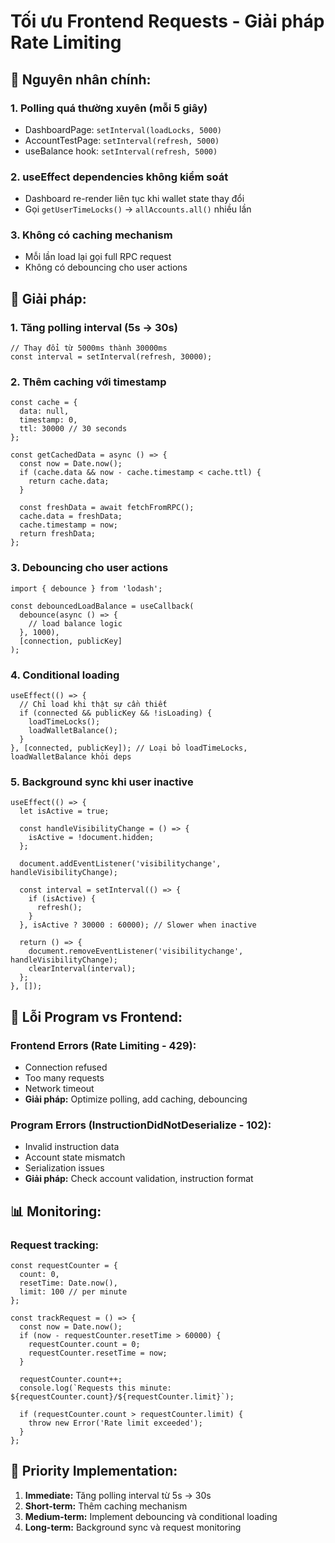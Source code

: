 # Tối ưu Frontend Requests - Giải pháp Rate Limiting

## 🎯 Nguyên nhân chính:

### 1. **Polling quá thường xuyên (mỗi 5 giây)**
- DashboardPage: `setInterval(loadLocks, 5000)`
- AccountTestPage: `setInterval(refresh, 5000)`
- useBalance hook: `setInterval(refresh, 5000)`

### 2. **useEffect dependencies không kiểm soát**
- Dashboard re-render liên tục khi wallet state thay đổi
- Gọi `getUserTimeLocks()` → `allAccounts.all()` nhiều lần

### 3. **Không có caching mechanism**
- Mỗi lần load lại gọi full RPC request
- Không có debouncing cho user actions

## 🔧 Giải pháp:

### **1. Tăng polling interval (5s → 30s)**
```tsx
// Thay đổi từ 5000ms thành 30000ms
const interval = setInterval(refresh, 30000);
```

### **2. Thêm caching với timestamp**
```tsx
const cache = {
  data: null,
  timestamp: 0,
  ttl: 30000 // 30 seconds
};

const getCachedData = async () => {
  const now = Date.now();
  if (cache.data && now - cache.timestamp < cache.ttl) {
    return cache.data;
  }
  
  const freshData = await fetchFromRPC();
  cache.data = freshData;
  cache.timestamp = now;
  return freshData;
};
```

### **3. Debouncing cho user actions**
```tsx
import { debounce } from 'lodash';

const debouncedLoadBalance = useCallback(
  debounce(async () => {
    // load balance logic
  }, 1000),
  [connection, publicKey]
);
```

### **4. Conditional loading**
```tsx
useEffect(() => {
  // Chỉ load khi thật sự cần thiết
  if (connected && publicKey && !isLoading) {
    loadTimeLocks();
    loadWalletBalance();
  }
}, [connected, publicKey]); // Loại bỏ loadTimeLocks, loadWalletBalance khỏi deps
```

### **5. Background sync khi user inactive**
```tsx
useEffect(() => {
  let isActive = true;
  
  const handleVisibilityChange = () => {
    isActive = !document.hidden;
  };
  
  document.addEventListener('visibilitychange', handleVisibilityChange);
  
  const interval = setInterval(() => {
    if (isActive) {
      refresh();
    }
  }, isActive ? 30000 : 60000); // Slower when inactive
  
  return () => {
    document.removeEventListener('visibilitychange', handleVisibilityChange);
    clearInterval(interval);
  };
}, []);
```

## 🚨 Lỗi Program vs Frontend:

### **Frontend Errors (Rate Limiting - 429):**
- Connection refused
- Too many requests
- Network timeout
- **Giải pháp:** Optimize polling, add caching, debouncing

### **Program Errors (InstructionDidNotDeserialize - 102):**
- Invalid instruction data
- Account state mismatch
- Serialization issues
- **Giải pháp:** Check account validation, instruction format

## 📊 Monitoring:

### **Request tracking:**
```tsx
const requestCounter = {
  count: 0,
  resetTime: Date.now(),
  limit: 100 // per minute
};

const trackRequest = () => {
  const now = Date.now();
  if (now - requestCounter.resetTime > 60000) {
    requestCounter.count = 0;
    requestCounter.resetTime = now;
  }
  
  requestCounter.count++;
  console.log(`Requests this minute: ${requestCounter.count}/${requestCounter.limit}`);
  
  if (requestCounter.count > requestCounter.limit) {
    throw new Error('Rate limit exceeded');
  }
};
```

## 🎯 Priority Implementation:

1. **Immediate:** Tăng polling interval từ 5s → 30s
2. **Short-term:** Thêm caching mechanism
3. **Medium-term:** Implement debouncing và conditional loading
4. **Long-term:** Background sync và request monitoring
